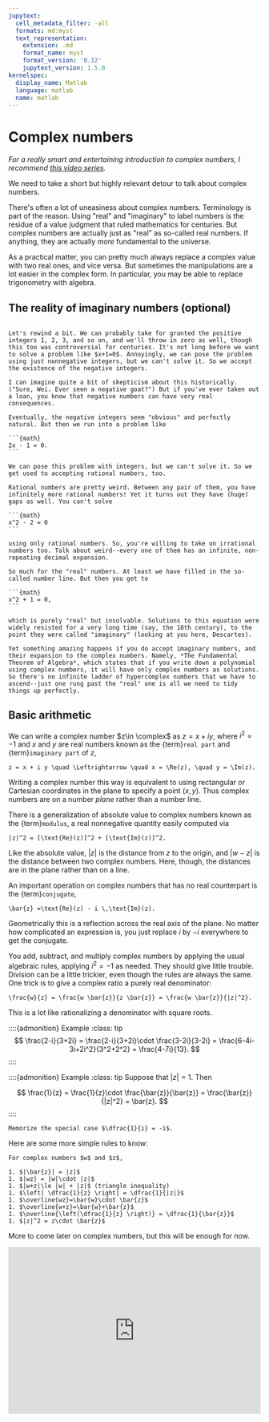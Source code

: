 ```yaml
---
jupytext:
  cell_metadata_filter: -all
  formats: md:myst
  text_representation:
    extension: .md
    format_name: myst
    format_version: '0.12'
    jupytext_version: 1.5.0
kernelspec:
  display_name: Matlab
  language: matlab
  name: matlab
---
```


# Complex numbers

*For a really smart and entertaining introduction to complex numbers, I recommend [this video series](https://youtu.be/T647CGsuOVU).*

We need to take a short but highly relevant detour to talk about complex numbers.

There's often a lot of uneasiness about complex numbers. Terminology is part of the reason. Using "real" and "imaginary" to label numbers is the residue of a value judgment that ruled mathematics for centuries. But complex numbers are actually just as "real" as so-called real numbers. If anything, they are actually *more* fundamental to the universe.

As a practical matter, you can pretty much always replace a complex value with two real ones, and vice versa. But sometimes the manipulations are a lot easier in the complex form. In particular, you may be able to replace trigonometry with algebra.

## The reality of imaginary numbers (optional)
`````{toggle}

Let's rewind a bit. We can probably take for granted the positive integers 1, 2, 3, and so on, and we'll throw in zero as well, though this too was controversial for centuries. It's not long before we want to solve a problem like $x+1=0$. Annoyingly, we can pose the problem using just nonnegative integers, but we can't solve it. So we accept the existence of the negative integers.

I can imagine quite a bit of skepticism about this historically. ("Sure, Wei. Ever seen a negative goat?") But if you've ever taken out a loan, you know that negative numbers can have very real consequences.

Eventually, the negative integers seem "obvious" and perfectly natural. But then we run into a problem like

```{math}
2x - 1 = 0.
```

We can pose this problem with integers, but we can't solve it. So we get used to accepting rational numbers, too.

Rational numbers are pretty weird. Between any pair of them, you have infinitely more rational numbers! Yet it turns out they have (huge) gaps as well. You can't solve

```{math}
x^2 - 2 = 0
```

using only rational numbers. So, you're willing to take on irrational numbers too. Talk about weird--every one of them has an infinite, non-repeating decimal expansion.

So much for the "real" numbers. At least we have filled in the so-called number line. But then you get to

```{math}
x^2 + 1 = 0,
```

which is purely "real" but insolvable. Solutions to this equation were widely resisted for a very long time (say, the 18th century), to the point they were called "imaginary" (looking at you here, Descartes).

Yet something amazing happens if you do accept imaginary numbers, and their expansion to the complex numbers. Namely, *The Fundamental Theorem of Algebra*, which states that if you write down a polynomial using complex numbers, it will have only complex numbers as solutions. So there's no infinite ladder of hypercomplex numbers that we have to ascend--just one rung past the "real" one is all we need to tidy things up perfectly.
`````
## Basic arithmetic

We can write a complex number $z\in \complex$ as $z=x+iy$, where $i^2=-1$ and $x$ and $y$ are real numbers known as the {term}`real part` and {term}`imaginary part` of $z$,

```{math}
z = x + i y \quad \Leftrightarrow \quad x = \Re(z), \quad y = \Im(z).
```

Writing a complex number this way is equivalent to using rectangular or Cartesian coordinates in the plane to specify a point $(x,y)$. Thus complex numbers are on a number *plane* rather than a number line.

There is a generalization of absolute value to complex numbers known as the {term}`modulus`, a real nonnegative quantity easily computed via

```{math}
|z|^2 = [\text{Re}(z)]^2 + [\text{Im}(z)]^2.
```

Like the absolute value, $|z|$ is the distance from $z$ to the origin, and $|w-z|$ is the distance between two complex numbers. Here, though, the distances are in the plane rather than on a line.

An important operation on complex numbers that has no real counterpart is the {term}`conjugate`,

```{math}
\bar{z} =\text{Re}(z) - i \,\text{Im}(z).
```

Geometrically this is a reflection across the real axis of the plane. No matter how complicated an expression is, you just replace $i$ by $-i$ everywhere to get the conjugate.

You add, subtract, and multiply complex numbers by applying the usual algebraic rules, applying $i^2=-1$ as needed. They should give little trouble. Division can be a little trickier, even though the rules are always the same. One trick is to give a complex ratio a purely real denominator:

```{math}
\frac{w}{z} = \frac{w \bar{z}}{z \bar{z}} = \frac{w \bar{z}}{|z|^2}.
```

This is a lot like rationalizing a denominator with square roots. 

::::{admonition} Example
:class: tip
$$
\frac{2-i}{3+2i} = \frac{2-i}{3+2i}\cdot \frac{3-2i}{3-2i}
= \frac{6-4i-3i+2i^2}{3^2+2^2} = \frac{4-7i}{13}.
$$
::::

::::{admonition} Example
:class: tip
Suppose that $|z|=1$. Then 

$$
\frac{1}{z} = \frac{1}{z}\cdot \frac{\bar{z}}{\bar{z}} = \frac{\bar{z}}{|z|^2} = \bar{z}.
$$
::::

```{tip}
Memorize the special case $\dfrac{1}{i} = -i$.
```

Here are some more simple rules to know:

````{proof:property} Complex arithmetic
For complex numbers $w$ and $z$,

1. $|\bar{z}| = |z|$
1. $|wz| = |w|\cdot |z|$
1. $|w+z|\le |w| + |z|$ (triangle inequality)
1. $\left| \dfrac{1}{z} \right| = \dfrac{1}{|z|}$
1. $\overline{wz}=\bar{w}\cdot \bar{z}$
1. $\overline{w+z}=\bar{w}+\bar{z}$
1. $\overline{\left(\dfrac{1}{z} \right)} = \dfrac{1}{\bar{z}}$
1. $|z|^2 = z\cdot \bar{z}$
````

More to come later on complex numbers, but this will be enough for now.

<div style="max-width:608px"><div style="position:relative;padding-bottom:66.118421052632%"><iframe id="kaltura_player" src="https://cdnapisec.kaltura.com/p/2358381/sp/235838100/embedIframeJs/uiconf_id/43030021/partner_id/2358381?iframeembed=true&playerId=kaltura_player&entry_id=1_flswsnsm&flashvars[streamerType]=auto&amp;flashvars[localizationCode]=en&amp;flashvars[leadWithHTML5]=true&amp;flashvars[sideBarContainer.plugin]=true&amp;flashvars[sideBarContainer.position]=left&amp;flashvars[sideBarContainer.clickToClose]=true&amp;flashvars[chapters.plugin]=true&amp;flashvars[chapters.layout]=vertical&amp;flashvars[chapters.thumbnailRotator]=false&amp;flashvars[streamSelector.plugin]=true&amp;flashvars[EmbedPlayer.SpinnerTarget]=videoHolder&amp;flashvars[dualScreen.plugin]=true&amp;flashvars[Kaltura.addCrossoriginToIframe]=true&amp;&wid=1_wn64do5u" width="608" height="402" allowfullscreen webkitallowfullscreen mozAllowFullScreen allow="autoplay *; fullscreen *; encrypted-media *" sandbox="allow-forms allow-same-origin allow-scripts allow-top-navigation allow-pointer-lock allow-popups allow-modals allow-orientation-lock allow-popups-to-escape-sandbox allow-presentation allow-top-navigation-by-user-activation" frameborder="0" title="Kaltura Player" style="position:absolute;top:0;left:0;width:100%;height:100%"></iframe></div></div>
